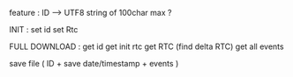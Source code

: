 feature :
ID --> UTF8 string of 100char max ?


INIT :
set id
set Rtc

FULL DOWNLOAD :
get id
get init rtc
get RTC (find delta RTC)
get all events

save file ( ID + save date/timestamp + events )

